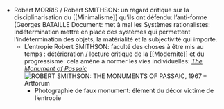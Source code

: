 - Robert MORRIS / Robert SMITHSON: un regard critique sur la disciplinarisation du [[Minimalisme]] qu’ils ont défendu: l’anti-forme (Georges BATAILLE Document: met à mal les Systèmes rationalistes: Indétermination mettre en place des systèmes qui permettent l’indétermination des objets, la matérialité et la subjectivité qui importe.
	- L’entropie Robert SMITHSON: faculté des choses à être mis au temps : détérioration / lecture critique de la [[Modernité]] et du progressisme: cela amène à normer les vies individuelles: [*The Monument of Passaic*](https://holtsmithsonfoundation.org/monuments-passaic) ![ROBERT SMITHSON: THE MONUMENTS OF PASSAIC, 1967 – Artforum](https://www.artforum.com/wp-content/uploads/2015/05/article00_large-123.jpg)
		- Photographie de faux monument: élément du décor victime de l’entropie